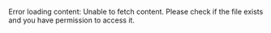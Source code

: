 Error loading content: Unable to fetch content. Please check if the file exists and you have permission to access it.